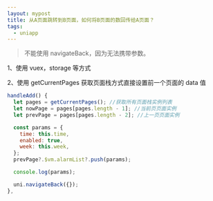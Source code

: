 ```yaml
---
layout: mypost
title: 从A页面跳转到B页面，如何将B页面的数回传给A页面？
tags:
  - uniapp
---
```


> 不能使用 navigateBack，因为无法携带参数。

1、使用 vuex，storage 等方式

2、使用 getCurrentPages 获取页面栈方式直接设置前一个页面的 data 值

```js
handleAdd() {
  let pages = getCurrentPages(); //获取所有页面栈实例列表
  let nowPage = pages[pages.length - 1]; //当前页页面实例
  let prevPage = pages[pages.length - 2]; //上一页页面实例

  const params = {
    time: this.time,
    enabled: true,
    week: this.week,
  };
  prevPage?.$vm.alarmList?.push(params);

  console.log(params);

  uni.navigateBack({});
},
```
